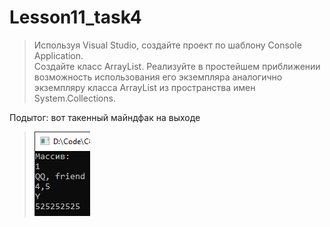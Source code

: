 # Lesson11_task4
>Используя Visual Studio, создайте проект по шаблону Console Application.  
Создайте класс ArrayList. Реализуйте в простейшем приближении возможность использования его экземпляра аналогично экземпляру класса ArrayList из пространства имен System.Collections. 

Подытог: вот такенный майндфак на выходе
>![](Task4/Program_output.jpg)
